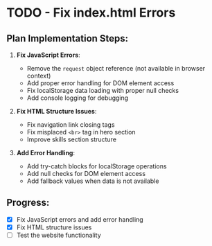 # TODO - Fix index.html Errors

## Plan Implementation Steps:

1. **Fix JavaScript Errors**:
   - Remove the `request` object reference (not available in browser context)
   - Add proper error handling for DOM element access
   - Fix localStorage data loading with proper null checks
   - Add console logging for debugging

2. **Fix HTML Structure Issues**:
   - Fix navigation link closing tags
   - Fix misplaced `<br>` tag in hero section
   - Improve skills section structure

3. **Add Error Handling**:
   - Add try-catch blocks for localStorage operations
   - Add null checks for DOM element access
   - Add fallback values when data is not available

## Progress:
- [x] Fix JavaScript errors and add error handling
- [x] Fix HTML structure issues
- [ ] Test the website functionality
